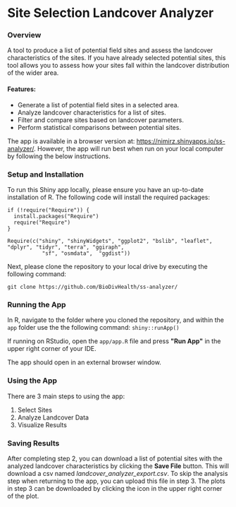 # Site Selection Landcover Analyzer

### Overview
A tool to produce a list of potential field sites and assess the landcover characteristics of the sites. If you have already selected potential sites, this tool allows you to assess how your sites fall within the landcover distribution of the wider area. 

#### Features:
- Generate a list of potential field sites in a selected area. 
- Analyze landcover characteristics for a list of sites.
- Filter and compare sites based on landcover parameters.
- Perform statistical comparisons between potential sites. 

The app is available in a browser version at: https://nimirz.shinyapps.io/ss-analyzer/. However, the app will run best when run on your local computer by following the below instructions.  

### Setup and Installation
To run this Shiny app locally, please ensure you have an up-to-date installation of R. The following code will install the required packages:

```
if (!require("Require")) {
  install.packages("Require")
  require("Require")
}

Require(c("shiny", "shinyWidgets", "ggplot2", "bslib", "leaflet", "dplyr", "tidyr", "terra", "ggiraph", 
           "sf", "osmdata",  "ggdist"))
```

Next, please clone the repository to your local drive by executing the following command:
```
git clone https://github.com/BioDivHealth/ss-analyzer/
```

### Running the App
In R, navigate to the folder where you cloned the repository, and within the `app` folder use the the following command:
`shiny::runApp()`

If running on RStudio, open the `app/app.R` file and press **"Run App"** in the upper right corner of your IDE. 

The app should open in an external browser window. 

### Using the App
There are 3 main steps to using the app:
1. Select Sites
2. Analyze Landcover Data
3. Visualize Results

### Saving Results
After completing step 2, you can download a list of potential sites with the analyzed landcover characteristics by clicking the **Save File** button. This will download a csv named *landcover_analyzer_export.csv*. To skip the analysis step when returning to the app, you can upload this file in step 3. The plots in step 3 can be downloaded by clicking the icon in the upper right corner of the plot.   
